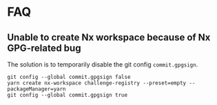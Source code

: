 # FAQ

## Unable to create Nx workspace because of Nx GPG-related bug

The solution is to temporarily disable the git config `commit.gpgsign`.

```console
git config --global commit.gpgsign false
yarn create nx-workspace challenge-registry --preset=empty --packageManager=yarn
git config --global commit.gpgsign true
```